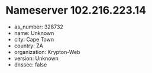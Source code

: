 # Nameserver 102.216.223.14

* as_number: 328732
* name: Unknown
* city: Cape Town
* country: ZA
* organization: Krypton-Web
* version: Unknown
* dnssec: false
